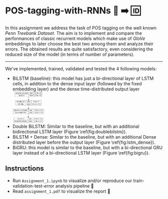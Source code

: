 # POS-tagging-with-RNNs :bookmark_tabs:  :arrow_right: :id:

In this assignment we address the task of POS tagging on the well known *Penn Treebank Dataset*. The aim is to implement and compare the performances of classic recurrent models which make use of *GloVe* embeddings to later choose the best two among them and analyze their errors. The obtained results are quite satisfactory, even considering the reduced size of the model (in terms of number of parameters).

____

We've implemented, trained, validated and tested the 4 following models:

-  BiLSTM (baseline): this model has just a bi-directional layer of LSTM cells, in addition to the dense input layer (followed by the fixed embedding layer) and the dense time-distributed output layer <img src="https://raw.githubusercontent.com/DavideFemia/POS-tagging-with-RNNs/main/img/BiLSTM.png" alt="MarineGEO circle logo" style="height: 100px; width:100px;"/>
-  Double BiLSTM: Similar to the baseline, but with an additional bidirectional LSTM layer (Figure \ref{fig:doublebilstm}).
-  BiLSTM + Dense: Similar to the baseline, but with an additional Dense distributed layer before the output layer (Figure \ref{fig:lstm_dense}).
-  BiGRU: this model is similar to the baseline, but with a bi-directional GRU layer instead of a bi-directional LSTM layer (Figure \ref{fig:bigru}).



## Instructions

- Run ```Assignment_1.ipynb``` to visualize and/or reproduce our train-validation-test-error analysis pipeline :green_book:
- Read ```assignment_1.pdf``` to visualize the report :scroll:
